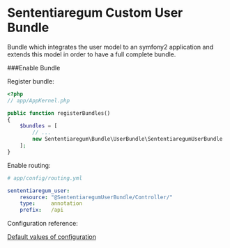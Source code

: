 Sententiaregum Custom User Bundle
=================================

Bundle which integrates the user model to an symfony2 application and extends this model in order to have a full 
complete bundle.

###Enable Bundle

Register bundle:

``` php
<?php
// app/AppKernel.php

public function registerBundles()
{
    $bundles = [
        // ...
        new Sententiaregum\Bundle\UserBundle\SententiaregumUserBundle
    ];
}
```

Enable routing:

``` yaml
# app/config/routing.yml

sententiaregum_user:
    resource: "@SententiaregumUserBundle/Controller/"
    type:     annotation
    prefix:   /api
```

Configuration reference:

[Default values of configuration](config_reference.md)
